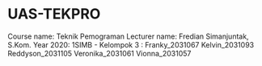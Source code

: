 # UAS-TEKPRO
Course name: Teknik Pemograman
Lecturer name: Fredian Simanjuntak, S.Kom.
Year 2020:
1SIMB - Kelompok 3 :
Franky_2031067
Kelvin_2031093
Reddyson_2031105
Veronika_2031061
Vionna_2031057


